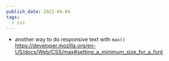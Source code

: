 ```yaml
---
publish_date: 2022-04-04
tags:
  - css
---
```

- another way to do responsive text with `max()` https://developer.mozilla.org/en-US/docs/Web/CSS/max#setting_a_minimum_size_for_a_font
